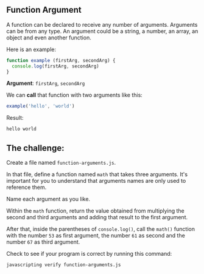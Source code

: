## Function Argument

A function can be declared to receive any number of arguments. Arguments can be from any type. An argument could be a string, a number, an array, an object and even another function.

Here is an example:

```js
function example (firstArg, secondArg) {
  console.log(firstArg, secondArg)
}
```

**Argument**: `firstArg`, `secondArg`

We can **call** that function with two arguments like this:

```js
example('hello', 'world')
```

Result:

```js
hello world
```

## The challenge:

Create a file named `function-arguments.js`.

In that file, define a function named `math` that takes three arguments. It's important for you to understand that arguments names are only used to reference them.

Name each argument as you like.

Within the `math` function, return the value obtained from multiplying the second and third arguments and adding that result to the first argument.

After that, inside the parentheses of `console.log()`, call the `math()` function with the number `53` as first argument, the number `61` as second and the number `67` as third argument.

Check to see if your program is correct by running this command:

```bash
javascripting verify function-arguments.js
```
